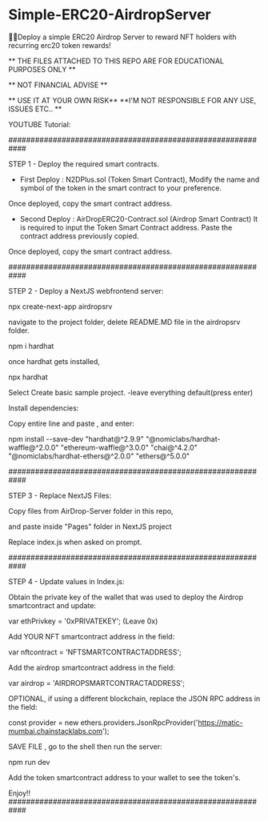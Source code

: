 # Simple-ERC20-AirdropServer

🤩🥳Deploy a simple ERC20 Airdrop Server to reward NFT holders with recurring erc20 token rewards!

** THE FILES ATTACHED TO THIS REPO ARE FOR EDUCATIONAL PURPOSES ONLY **

** NOT FINANCIAL ADVISE **

** USE IT AT YOUR OWN RISK** **I'M NOT RESPONSIBLE FOR ANY USE, ISSUES ETC.. **

YOUTUBE Tutorial: 

############################################################

STEP 1 - Deploy the required smart contracts.

- First Deploy : N2DPlus.sol (Token Smart Contract), Modify 
the name and symbol of the token in the smart contract to 
your preference. 

Once deployed, copy the smart contract address.

- Second Deploy : AirDropERC20-Contract.sol (Airdrop Smart Contract)
It is required to input the Token Smart Contract address. Paste
the contract address previously copied.

Once deployed, copy the smart contract address.

############################################################

STEP 2 - Deploy a NextJS webfrontend server:

npx create-next-app airdropsrv

navigate to the project folder,
delete README.MD file in the airdropsrv folder.

npm i hardhat

once hardhat gets installed,

npx hardhat

Select Create basic sample project.
-leave everything default(press enter)

Install dependencies:

Copy entire line and paste , and enter: 

npm install --save-dev "hardhat@^2.9.9" "@nomiclabs/hardhat-waffle@^2.0.0" "ethereum-waffle@^3.0.0" "chai@^4.2.0" "@nomiclabs/hardhat-ethers@^2.0.0" "ethers@^5.0.0"

############################################################

STEP 3 - Replace NextJS Files:

Copy files from AirDrop-Server folder in this repo,

and paste inside "Pages" folder in NextJS project

Replace index.js when asked on prompt.

############################################################

STEP 4 - Update values in Index.js:

Obtain the private key of the wallet that was used to deploy
the Airdrop smartcontract and update:

var ethPrivkey = '0xPRIVATEKEY'; (Leave 0x)

Add YOUR NFT smartcontract address in the field:

var nftcontract = 'NFTSMARTCONTRACTADDRESS';

Add the airdrop smartcontract address in the field:

var airdrop = 'AIRDROPSMARTCONTRACTADDRESS';

OPTIONAL, if using a different blockchain, replace the JSON RPC
address in the field: 

const provider = new ethers.providers.JsonRpcProvider('https://matic-mumbai.chainstacklabs.com');

SAVE FILE , go to the shell then run the server:

npm run dev

Add the token smartcontract address to your wallet to see the token's.

Enjoy!!
############################################################
